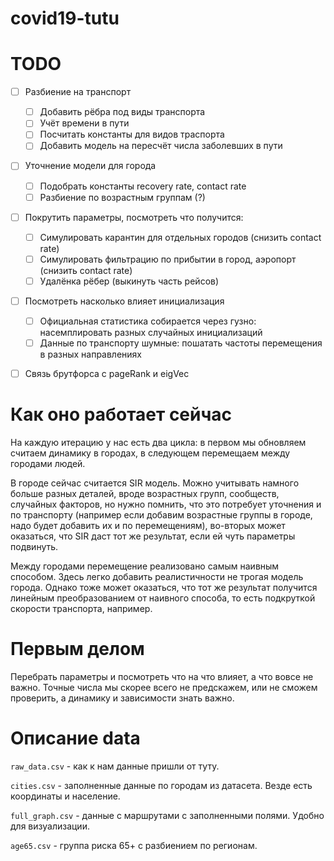 # covid19-tutu
# TODO

- [ ] Разбиение на транспорт
	- [ ] Добавить рёбра под виды транспорта
	- [ ] Учёт времени в пути
	- [ ] Посчитать константы для видов траспорта
	- [ ] Добавить модель на пересчёт числа заболевших в пути
- [ ] Уточнение модели для города
	- [ ] Подобрать константы recovery rate, contact rate
	- [ ] Разбиение по возрастным группам (?)
- [ ] Покрутить параметры, посмотреть что получится:
	- [ ] Симулировать карантин для отдельных городов (снизить contact rate)
	- [ ] Симулировать фильтрацию по прибытии в город, аэропорт (снизить contact rate)
	- [ ] Удалёнка рёбер (выкинуть часть рейсов)
- [ ] Посмотреть насколько влияет инициализация
	- [ ] Официальная статистика собирается через гузно: насемплировать разных случайных инициализаций
	- [ ] Данные по транспорту шумные: пошатать частоты перемещения в разных направлениях
- [ ] Связь брутфорса с pageRank и eigVec	


# Как оно работает сейчас
На каждую итерацию у нас есть два цикла: в первом мы обновляем считаем динамику в городах, в следующем перемещаем между городами людей.  
  
В городе сейчас считается SIR модель. Можно учитывать намного больше разных деталей, вроде возрастных групп, сообществ, случайных факторов, но нужно помнить, что это потребует уточнения и по транспорту (например если добавим возрастные группы в городе, надо будет добавить их и по перемещениям), во-вторых может оказаться, что SIR даст тот же результат, если ей чуть параметры подвинуть.  
  
Между городами перемещение реализовано самым наивным способом. Здесь легко добавить реалистичности не трогая модель города. Однако тоже может оказаться, что тот же результат получится линейным преобразованием от наивного способа, то есть подкруткой скорости транспорта, например.

# Первым делом
Перебрать параметры и посмотреть что на что влияет, а что вовсе не важно. Точные числа мы скорее всего не предскажем, или не сможем проверить, а динамику и зависимости знать важно.

# Описание data
`raw_data.csv` - как к нам данные пришли от туту.

`cities.csv` - заполненные данные по городам из датасета. Везде есть координаты и население.

`full_graph.csv` - данные с маршрутами с заполненными полями. Удобно для визуализации.

`age65.csv` - группа риска 65+ с разбиением по регионам.
